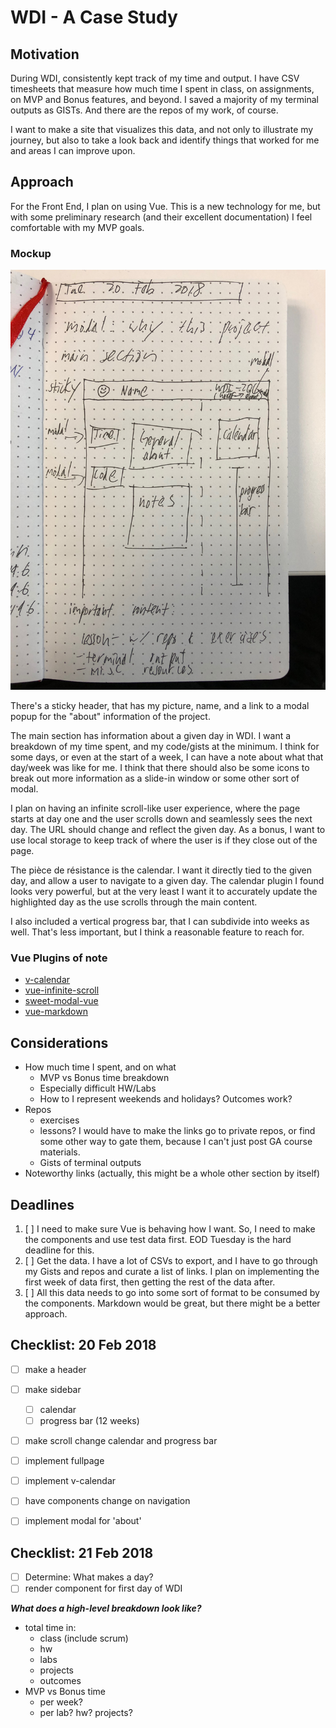 # WDI - A Case Study

## Motivation

During WDI, consistently kept track of my time and output. I have CSV timesheets that measure how much time I spent in class, on assignments, on MVP and Bonus features, and beyond. I saved a majority of my terminal outputs as GISTs. And there are the repos of my work, of course.

I want to make a site that visualizes this data, and not only to illustrate my journey, but also to take a look back and identify things that worked for me and areas I can improve upon.

## Approach

For the Front End, I plan on using Vue. This is a new technology for me, but with some preliminary research (and their excellent documentation) I feel comfortable with my MVP goals.

### Mockup

![front-end mockup](./resources/mock.jpg)

There's a sticky header, that has my picture, name, and a link to a modal popup for the "about" information of the project.

The main section has information about a given day in WDI. I want a breakdown of my time spent, and my code/gists at the minimum. I think for some days, or even at the start of a week, I can have a note about what that day/week was like for me. I think that there should also be some icons to break out more information as a slide-in window or some other sort of modal.

I plan on having an infinite scroll-like user experience, where the page starts at day one and the user scrolls down and seamlessly sees the next day. The URL should change and reflect the given day. As a bonus, I want to use local storage to keep track of where the user is if they close out of the page.

The pièce de résistance is the calendar. I want it directly tied to the given day, and allow a user to navigate to a given day. The calendar plugin I found looks very powerful, but at the very least I want it to accurately update the highlighted day as the use scrolls through the main content.

I also included a vertical progress bar, that I can subdivide into weeks as well. That's less important, but I think a reasonable feature to reach for.

### Vue Plugins of note

- [v-calendar](https://github.com/nathanreyes/v-calendar)
- [vue-infinite-scroll](https://github.com/ElemeFE/vue-infinite-scroll)
- [sweet-modal-vue](https://github.com/adeptoas/sweet-modal-vue)
- [vue-markdown](https://github.com/miaolz123/vue-markdown)

## Considerations

- How much time I spent, and on what
  - MVP vs Bonus time breakdown
  - Especially difficult HW/Labs
  - How to I represent weekends and holidays? Outcomes work?
- Repos
  - exercises
  - lessons? I would have to make the links go to private repos, or find some other way to gate them, because I can't just post GA course materials.
  - Gists of terminal outputs
- Noteworthy links (actually, this might be a whole other section by itself)

## Deadlines

1. [ ] I need to make sure Vue is behaving how I want. So, I need to make the components and use test data first. EOD Tuesday is the hard deadline for this.
2. [ ] Get the data. I have a lot of CSVs to export, and I have to go through my Gists and repos and curate a list of links. I plan on implementing the first week of data first, then getting the rest of the data after.
3. [ ] All this data needs to go into some sort of format to be consumed by the components. Markdown would be great, but there might be a better approach.

## Checklist: 20 Feb 2018

- [ ] make a header
- [ ] make sidebar
  - [ ] calendar
  - [ ] progress bar (12 weeks)
- [ ] make scroll change calendar and progress bar

- [ ] implement fullpage
- [ ] implement v-calendar
- [ ] have components change on navigation
- [ ] implement modal for 'about'

## Checklist: 21 Feb 2018

- [ ] Determine: What makes a day?
- [ ] render component for first day of WDI

_**What does a high-level breakdown look like?**_

- total time in:
  - class (include scrum)
  - hw
  - labs
  - projects
  - outcomes
- MVP vs Bonus time
  - per week?
  - per lab? hw? projects?
